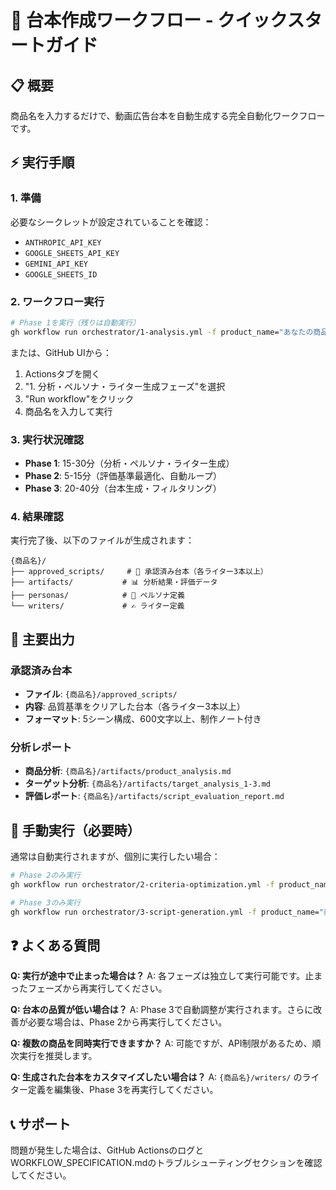 # 🚀 台本作成ワークフロー - クイックスタートガイド

## 📋 概要
商品名を入力するだけで、動画広告台本を自動生成する完全自動化ワークフローです。

## ⚡ 実行手順

### 1. 準備
必要なシークレットが設定されていることを確認：
- `ANTHROPIC_API_KEY`
- `GOOGLE_SHEETS_API_KEY` 
- `GEMINI_API_KEY`
- `GOOGLE_SHEETS_ID`

### 2. ワークフロー実行
```bash
# Phase 1を実行（残りは自動実行）
gh workflow run orchestrator/1-analysis.yml -f product_name="あなたの商品名"
```

または、GitHub UIから：
1. Actionsタブを開く
2. "1. 分析・ペルソナ・ライター生成フェーズ"を選択
3. "Run workflow"をクリック
4. 商品名を入力して実行

### 3. 実行状況確認
- **Phase 1**: 15-30分（分析・ペルソナ・ライター生成）
- **Phase 2**: 5-15分（評価基準最適化、自動ループ）
- **Phase 3**: 20-40分（台本生成・フィルタリング）

### 4. 結果確認
実行完了後、以下のファイルが生成されます：
```
{商品名}/
├── approved_scripts/     # 🎯 承認済み台本（各ライター3本以上）
├── artifacts/           # 📊 分析結果・評価データ
├── personas/            # 👤 ペルソナ定義
└── writers/             # ✍️ ライター定義
```

## 🎯 主要出力

### 承認済み台本
- **ファイル**: `{商品名}/approved_scripts/`
- **内容**: 品質基準をクリアした台本（各ライター3本以上）
- **フォーマット**: 5シーン構成、600文字以上、制作ノート付き

### 分析レポート
- **商品分析**: `{商品名}/artifacts/product_analysis.md`
- **ターゲット分析**: `{商品名}/artifacts/target_analysis_1-3.md`
- **評価レポート**: `{商品名}/artifacts/script_evaluation_report.md`

## 🔧 手動実行（必要時）

通常は自動実行されますが、個別に実行したい場合：

```bash
# Phase 2のみ実行
gh workflow run orchestrator/2-criteria-optimization.yml -f product_name="商品名"

# Phase 3のみ実行
gh workflow run orchestrator/3-script-generation.yml -f product_name="商品名"
```

## ❓ よくある質問

**Q: 実行が途中で止まった場合は？**
A: 各フェーズは独立して実行可能です。止まったフェーズから再実行してください。

**Q: 台本の品質が低い場合は？**
A: Phase 3で自動調整が実行されます。さらに改善が必要な場合は、Phase 2から再実行してください。

**Q: 複数の商品を同時実行できますか？**
A: 可能ですが、API制限があるため、順次実行を推奨します。

**Q: 生成された台本をカスタマイズしたい場合は？**
A: `{商品名}/writers/` のライター定義を編集後、Phase 3を再実行してください。

## 📞 サポート
問題が発生した場合は、GitHub ActionsのログとWORKFLOW_SPECIFICATION.mdのトラブルシューティングセクションを確認してください。

